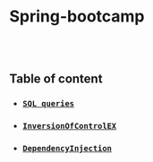 # Spring-bootcamp
<br/><br/>

## Table of content
* ### [`SQL queries`](Week-1/SQL-queries) 
* ### [`InversionOfControlEX`](Week-1/InversionOfControlEX) 
* ### [`DependencyInjection`](Week-2/DependencyInjection) 
